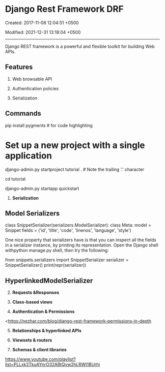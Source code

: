 # Django Rest Framework DRF

Created: 2017-11-08 12:04:51 +0500

Modified: 2021-12-31 13:18:04 +0500

---

Django REST framework is a powerful and flexible toolkit for building Web APIs.

## Features

1.  Web browsable API

2.  Authentication policies

3.  Serialization

## Commands

pip install pygments # for code highlighting

# Set up a new project with a single application
django-admin.py startproject tutorial . # Note the trailing '.' character

cd tutorial

django-admin.py startapp quickstart

1.  **Serialization**

## Model Serializers

class SnippetSerializer(serializers.ModelSerializer):
class Meta:
model = Snippet
fields = ('id', 'title', 'code', 'linenos', 'language', 'style')

One nice property that serializers have is that you can inspect all the fields in a serializer instance, by printing its representation. Open the Django shell withpython manage.py shell, then try the following:

from snippets.serializers import SnippetSerializer
serializer = SnippetSerializer()
print(repr(serializer))



## HyperlinkedModelSerializer

2.  **Requests &Responses**

3.  **Class-based views**

4.  **Authentication & Permissions**

<https://nezhar.com/blog/django-rest-framework-permissions-in-depth

5.  **Relationships & hyperlinked APIs**

6.  **Viewsets & routers**

7.  **Schemas & client libraries**

<https://www.youtube.com/playlist?list=PLLxk3TkuAYnrO32ABtQyw2hLRWt1BUrhj>
